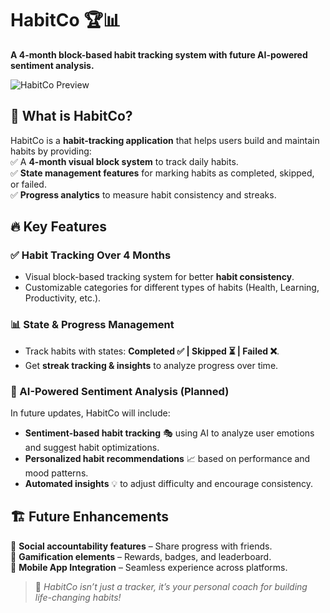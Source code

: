 # HabitCo 🏆📊  
**A 4-month block-based habit tracking system with future AI-powered sentiment analysis.**  

![HabitCo Preview](https://github.com/user-attachments/assets/a7fb4ee8-8640-4190-889b-e11ca5cd2e2c)  

## 🚀 What is HabitCo?  
HabitCo is a **habit-tracking application** that helps users build and maintain habits by providing:  
✅ A **4-month visual block system** to track daily habits.  
✅ **State management features** for marking habits as completed, skipped, or failed.  
✅ **Progress analytics** to measure habit consistency and streaks.  

## 🔥 Key Features  
### ✅ Habit Tracking Over 4 Months  
- Visual block-based tracking system for better **habit consistency**.  
- Customizable categories for different types of habits (Health, Learning, Productivity, etc.).  

### 📊 State & Progress Management  
- Track habits with states: **Completed ✅ | Skipped ⏳ | Failed ❌**.  
- Get **streak tracking & insights** to analyze progress over time.  

### 🧠 AI-Powered Sentiment Analysis (Planned)  
In future updates, HabitCo will include:  
- **Sentiment-based habit tracking** 🎭 using AI to analyze user emotions and suggest habit optimizations.  
- **Personalized habit recommendations** 📈 based on performance and mood patterns.  
- **Automated insights** 💡 to adjust difficulty and encourage consistency.  

## 🏗️ Future Enhancements  
🔹 **Social accountability features** – Share progress with friends.  
🔹 **Gamification elements** – Rewards, badges, and leaderboard.  
🔹 **Mobile App Integration** – Seamless experience across platforms.  

> 🎯 *HabitCo isn’t just a tracker, it’s your personal coach for building life-changing habits!*  

